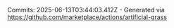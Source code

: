 Commits: 2025-06-13T03:44:03.412Z - Generated via https://github.com/marketplace/actions/artificial-grass
<br>
